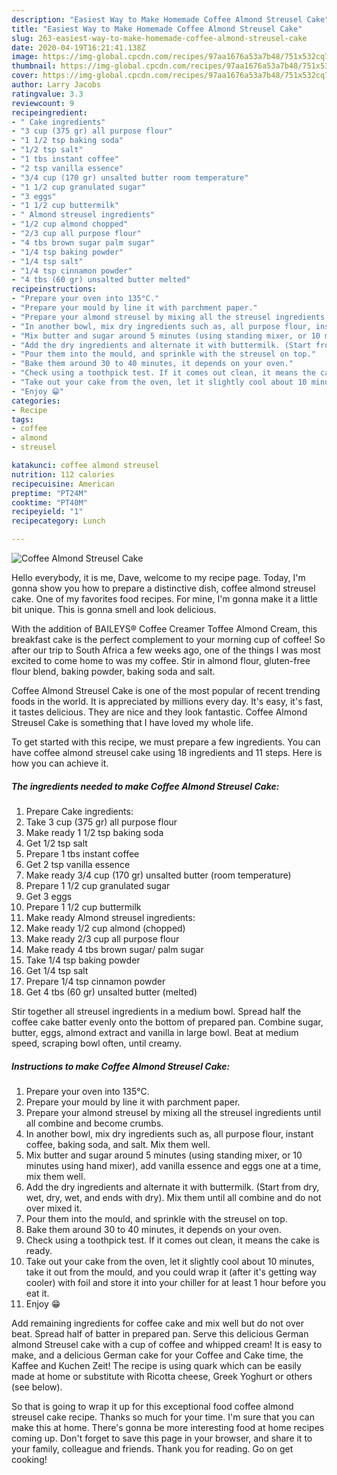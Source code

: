 ```yaml
---
description: "Easiest Way to Make Homemade Coffee Almond Streusel Cake"
title: "Easiest Way to Make Homemade Coffee Almond Streusel Cake"
slug: 263-easiest-way-to-make-homemade-coffee-almond-streusel-cake
date: 2020-04-19T16:21:41.138Z
image: https://img-global.cpcdn.com/recipes/97aa1676a53a7b48/751x532cq70/coffee-almond-streusel-cake-recipe-main-photo.jpg
thumbnail: https://img-global.cpcdn.com/recipes/97aa1676a53a7b48/751x532cq70/coffee-almond-streusel-cake-recipe-main-photo.jpg
cover: https://img-global.cpcdn.com/recipes/97aa1676a53a7b48/751x532cq70/coffee-almond-streusel-cake-recipe-main-photo.jpg
author: Larry Jacobs
ratingvalue: 3.3
reviewcount: 9
recipeingredient:
- " Cake ingredients"
- "3 cup (375 gr) all purpose flour"
- "1 1/2 tsp baking soda"
- "1/2 tsp salt"
- "1 tbs instant coffee"
- "2 tsp vanilla essence"
- "3/4 cup (170 gr) unsalted butter room temperature"
- "1 1/2 cup granulated sugar"
- "3 eggs"
- "1 1/2 cup buttermilk"
- " Almond streusel ingredients"
- "1/2 cup almond chopped"
- "2/3 cup all purpose flour"
- "4 tbs brown sugar palm sugar"
- "1/4 tsp baking powder"
- "1/4 tsp salt"
- "1/4 tsp cinnamon powder"
- "4 tbs (60 gr) unsalted butter melted"
recipeinstructions:
- "Prepare your oven into 135°C."
- "Prepare your mould by line it with parchment paper."
- "Prepare your almond streusel by mixing all the streusel ingredients until all combine and become crumbs."
- "In another bowl, mix dry ingredients such as, all purpose flour, instant coffee, baking soda, and salt. Mix them well."
- "Mix butter and sugar around 5 minutes (using standing mixer, or 10 minutes using hand mixer), add vanilla essence and eggs one at a time, mix them well."
- "Add the dry ingredients and alternate it with buttermilk. (Start from dry, wet, dry, wet, and ends with dry). Mix them until all combine and do not over mixed it."
- "Pour them into the mould, and sprinkle with the streusel on top."
- "Bake them around 30 to 40 minutes, it depends on your oven."
- "Check using a toothpick test. If it comes out clean, it means the cake is ready."
- "Take out your cake from the oven, let it slightly cool about 10 minutes, take it out from the mould, and you could wrap it (after it&#39;s getting way cooler) with foil and store it into your chiller for at least 1 hour before you eat it."
- "Enjoy 😁"
categories:
- Recipe
tags:
- coffee
- almond
- streusel

katakunci: coffee almond streusel 
nutrition: 112 calories
recipecuisine: American
preptime: "PT24M"
cooktime: "PT40M"
recipeyield: "1"
recipecategory: Lunch

---
```



![Coffee Almond Streusel Cake](https://img-global.cpcdn.com/recipes/97aa1676a53a7b48/751x532cq70/coffee-almond-streusel-cake-recipe-main-photo.jpg)

Hello everybody, it is me, Dave, welcome to my recipe page. Today, I'm gonna show you how to prepare a distinctive dish, coffee almond streusel cake. One of my favorites food recipes. For mine, I'm gonna make it a little bit unique. This is gonna smell and look delicious.

With the addition of BAILEYS® Coffee Creamer Toffee Almond Cream, this breakfast cake is the perfect complement to your morning cup of coffee! So after our trip to South Africa a few weeks ago, one of the things I was most excited to come home to was my coffee. Stir in almond flour, gluten-free flour blend, baking powder, baking soda and salt.

Coffee Almond Streusel Cake is one of the most popular of recent trending foods in the world. It is appreciated by millions every day. It's easy, it's fast, it tastes delicious. They are nice and they look fantastic. Coffee Almond Streusel Cake is something that I have loved my whole life.


To get started with this recipe, we must prepare a few ingredients. You can have coffee almond streusel cake using 18 ingredients and 11 steps. Here is how you can achieve it.

<!--inarticleads1-->

##### The ingredients needed to make Coffee Almond Streusel Cake:

1. Prepare  Cake ingredients:
1. Take 3 cup (375 gr) all purpose flour
1. Make ready 1 1/2 tsp baking soda
1. Get 1/2 tsp salt
1. Prepare 1 tbs instant coffee
1. Get 2 tsp vanilla essence
1. Make ready 3/4 cup (170 gr) unsalted butter (room temperature)
1. Prepare 1 1/2 cup granulated sugar
1. Get 3 eggs
1. Prepare 1 1/2 cup buttermilk
1. Make ready  Almond streusel ingredients:
1. Make ready 1/2 cup almond (chopped)
1. Make ready 2/3 cup all purpose flour
1. Make ready 4 tbs brown sugar/ palm sugar
1. Take 1/4 tsp baking powder
1. Get 1/4 tsp salt
1. Prepare 1/4 tsp cinnamon powder
1. Get 4 tbs (60 gr) unsalted butter (melted)


Stir together all streusel ingredients in a medium bowl. Spread half the coffee cake batter evenly onto the bottom of prepared pan. Combine sugar, butter, eggs, almond extract and vanilla in large bowl. Beat at medium speed, scraping bowl often, until creamy. 

<!--inarticleads2-->

##### Instructions to make Coffee Almond Streusel Cake:

1. Prepare your oven into 135°C.
1. Prepare your mould by line it with parchment paper.
1. Prepare your almond streusel by mixing all the streusel ingredients until all combine and become crumbs.
1. In another bowl, mix dry ingredients such as, all purpose flour, instant coffee, baking soda, and salt. Mix them well.
1. Mix butter and sugar around 5 minutes (using standing mixer, or 10 minutes using hand mixer), add vanilla essence and eggs one at a time, mix them well.
1. Add the dry ingredients and alternate it with buttermilk. (Start from dry, wet, dry, wet, and ends with dry). Mix them until all combine and do not over mixed it.
1. Pour them into the mould, and sprinkle with the streusel on top.
1. Bake them around 30 to 40 minutes, it depends on your oven.
1. Check using a toothpick test. If it comes out clean, it means the cake is ready.
1. Take out your cake from the oven, let it slightly cool about 10 minutes, take it out from the mould, and you could wrap it (after it&#39;s getting way cooler) with foil and store it into your chiller for at least 1 hour before you eat it.
1. Enjoy 😁


Add remaining ingredients for coffee cake and mix well but do not over beat. Spread half of batter in prepared pan. Serve this delicious German almond Streusel cake with a cup of coffee and whipped cream! It is easy to make, and a delicious German cake for your Coffee and Cake time, the Kaffee and Kuchen Zeit! The recipe is using quark which can be easily made at home or substitute with Ricotta cheese, Greek Yoghurt or others (see below). 

So that is going to wrap it up for this exceptional food coffee almond streusel cake recipe. Thanks so much for your time. I'm sure that you can make this at home. There's gonna be more interesting food at home recipes coming up. Don't forget to save this page in your browser, and share it to your family, colleague and friends. Thank you for reading. Go on get cooking!
